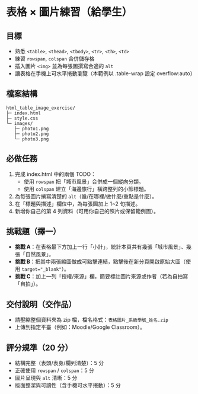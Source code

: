 # 表格 × 圖片練習（給學生）

## 目標
- 熟悉 `<table>`, `<thead>`, `<tbody>`, `<tr>`, `<th>`, `<td>`
- 練習 `rowspan`, `colspan` 合併儲存格
- 插入圖片 `<img>` 並為每張圖撰寫合適的 `alt`
- 讓表格在手機上可水平捲動瀏覽（本範例以 .table-wrap 設定 overflow:auto）

## 檔案結構
```
html_table_image_exercise/
├─ index.html
├─ style.css
└─ images/
   ├─ photo1.png
   ├─ photo2.png
   └─ photo3.png
```

## 必做任務
1. 完成 index.html 中的兩個 TODO：
   - 使用 `rowspan` 把「城市風景」合併成一個縱向分類。
   - 使用 `colspan` 建立「海邊旅行」橫跨整列的小節標題。
2. 為每張圖片撰寫清楚的 `alt`（誰/在哪裡/做什麼/重點是什麼）。
3. 在「標題與描述」欄位中，為每張圖加上 1~2 句描述。
4. 新增你自己的第 4 列資料（可用你自己的照片或保留範例圖）。

## 挑戰題（擇一）
- **挑戰 A**：在表格最下方加上一行「小計」，統計本頁共有幾張「城市風景」、幾張「自然風景」。  
- **挑戰 B**：把其中兩張縮圖做成可點擊連結，點擊後在新分頁開啟原始大圖（使用 `target="_blank"`）。
- **挑戰 C**：加上一列「授權/來源」欄，簡要標註圖片來源或作者（若為自拍寫「自拍」）。

## 交付說明（交作品）
- 請壓縮整個資料夾為 zip 檔，檔名格式：`表格圖片_系級學號_姓名.zip`
- 上傳到指定平臺（例如：Moodle/Google Classroom）。

## 評分規準（20 分）
- 結構完整（表頭/表身/欄列清楚）：5 分
- 正確使用 `rowspan` / `colspan`：5 分
- 圖片呈現與 `alt` 清晰：5 分
- 版面整潔與可讀性（含手機可水平捲動）：5 分
